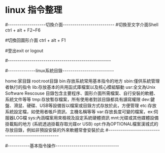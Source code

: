 # linux 指令整理

#-------------------切換介面--------------------------
#切換至文字介面Shell
ctrl + alt + F2~F6 

#切換回圖形介面
ctrl + alt + F1

#登出exit or logout

#----------------------------------------------------


#--------------linux系統目錄--------------------------

home:家目錄
root:root目錄
bin:存放系統常用基本指令的地方
sbin:僅供系統管理者執行的指令
lib:存放基本的共用函式庫檔案以及核心模組驅動
usr:全文為Unix Software Rescouse 目錄包含主要程序、圖形介面所需檔案、自行安裝的軟體、系統文件等等
tmp:存放暫存檔案，所有使用者對該目錄都具有讀寫權限
dev:鍵盤、滑鼠、硬碟、USB等設備皆以檔案或目錄方式存放於此，方便管理
etc:存放系統設定檔，如使用者帳戶資訊、主機名稱等等
var:存放長度可變的檔案，ex:伺服器LOG檔
sys:內涵檔案用來檢視及設定系統硬體資訊
mnt:光碟或其他媒體設備掛載點的地方 (系統透過掛載存取光碟or USB)
opt:作為OPTIONAL檔案漢城式的存放目錄，例如非預設安裝的外來軟體常會安裝於此
#-----------------------------------------------------


#-----------基本指令操作--------------------------------




























